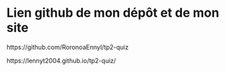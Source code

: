 <h1>Lien github de mon dépôt et de mon site</h1>

<p>https://github.com/RoronoaEnnyl/tp2-quiz</p>

<p>https://lennyt2004.github.io/tp2-quiz/</p>

